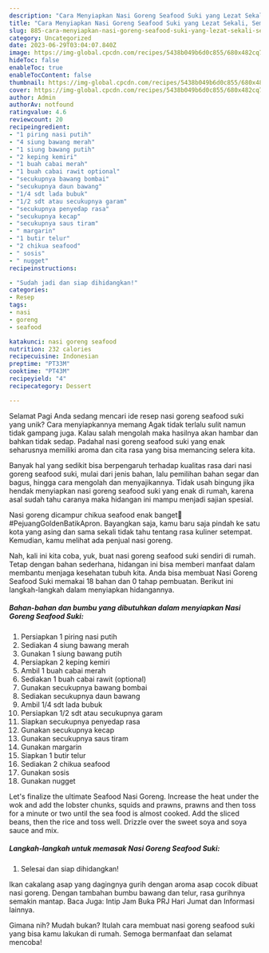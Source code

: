 ```yaml
---
description: "Cara Menyiapkan Nasi Goreng Seafood Suki yang Lezat Sekali, Sempurna"
title: "Cara Menyiapkan Nasi Goreng Seafood Suki yang Lezat Sekali, Sempurna"
slug: 885-cara-menyiapkan-nasi-goreng-seafood-suki-yang-lezat-sekali-sempurna
category: Uncategorized
date: 2023-06-29T03:04:07.840Z
image: https://img-global.cpcdn.com/recipes/5438b049b6d0c855/680x482cq70/nasi-goreng-seafood-suki-foto-resep-utama.jpg
hideToc: false
enableToc: true
enableTocContent: false
thumbnail: https://img-global.cpcdn.com/recipes/5438b049b6d0c855/680x482cq70/nasi-goreng-seafood-suki-foto-resep-utama.jpg
cover: https://img-global.cpcdn.com/recipes/5438b049b6d0c855/680x482cq70/nasi-goreng-seafood-suki-foto-resep-utama.jpg
author: Admin
authorAv: notfound
ratingvalue: 4.6
reviewcount: 20
recipeingredient:
- "1 piring nasi putih"
- "4 siung bawang merah"
- "1 siung bawang putih"
- "2 keping kemiri"
- "1 buah cabai merah"
- "1 buah cabai rawit optional"
- "secukupnya bawang bombai"
- "secukupnya daun bawang"
- "1/4 sdt lada bubuk"
- "1/2 sdt atau secukupnya garam"
- "secukupnya penyedap rasa"
- "secukupnya kecap"
- "secukupnya saus tiram"
- " margarin"
- "1 butir telur"
- "2 chikua seafood"
- " sosis"
- " nugget"
recipeinstructions:

- "Sudah jadi dan siap dihidangkan!"
categories:
- Resep
tags:
- nasi
- goreng
- seafood

katakunci: nasi goreng seafood 
nutrition: 232 calories
recipecuisine: Indonesian
preptime: "PT33M"
cooktime: "PT43M"
recipeyield: "4"
recipecategory: Dessert

---
```



Selamat Pagi Anda sedang mencari ide resep nasi goreng seafood suki yang unik? Cara menyiapkannya memang Agak tidak terlalu sulit namun tidak gampang juga. Kalau salah mengolah maka hasilnya akan hambar dan bahkan tidak sedap. Padahal nasi goreng seafood suki yang enak seharusnya memiliki aroma dan cita rasa yang bisa memancing selera kita.


Banyak hal yang sedikit bisa berpengaruh terhadap kualitas rasa dari nasi goreng seafood suki, mulai dari jenis bahan, lalu pemilihan bahan segar dan bagus, hingga cara mengolah dan menyajikannya. Tidak usah bingung jika hendak menyiapkan nasi goreng seafood suki yang enak di rumah, karena asal sudah tahu caranya maka hidangan ini mampu menjadi sajian spesial.

Nasi goreng dicampur chikua seafood enak banget🥰 #PejuangGoldenBatikApron. Bayangkan saja, kamu baru saja pindah ke satu kota yang asing dan sama sekali tidak tahu tentang rasa kuliner setempat. Kemudian, kamu melihat ada penjual nasi goreng.


Nah, kali ini kita coba, yuk, buat nasi goreng seafood suki sendiri di rumah. Tetap dengan bahan sederhana, hidangan ini bisa memberi manfaat dalam membantu menjaga kesehatan tubuh kita. Anda bisa membuat Nasi Goreng Seafood Suki memakai 18 bahan dan 0 tahap pembuatan. Berikut ini langkah-langkah dalam menyiapkan hidangannya.

<!--inarticleads1-->

##### Bahan-bahan dan bumbu yang dibutuhkan dalam menyiapkan Nasi Goreng Seafood Suki:

1. Persiapkan 1 piring nasi putih
1. Sediakan 4 siung bawang merah
1. Gunakan 1 siung bawang putih
1. Persiapkan 2 keping kemiri
1. Ambil 1 buah cabai merah
1. Sediakan 1 buah cabai rawit (optional)
1. Gunakan secukupnya bawang bombai
1. Sediakan secukupnya daun bawang
1. Ambil 1/4 sdt lada bubuk
1. Persiapkan 1/2 sdt atau secukupnya garam
1. Siapkan secukupnya penyedap rasa
1. Gunakan secukupnya kecap
1. Gunakan secukupnya saus tiram
1. Gunakan  margarin
1. Siapkan 1 butir telur
1. Sediakan 2 chikua seafood
1. Gunakan  sosis
1. Gunakan  nugget


Let&#39;s finalize the ultimate Seafood Nasi Goreng. Increase the heat under the wok and add the lobster chunks, squids and prawns, prawns and then toss for a minute or two until the sea food is almost cooked. Add the sliced beans, then the rice and toss well. Drizzle over the sweet soya and soya sauce and mix. 

<!--inarticleads2-->

##### Langkah-langkah untuk memasak Nasi Goreng Seafood Suki:


1. Selesai dan siap dihidangkan!

Ikan cakalang asap yang dagingnya gurih dengan aroma asap cocok dibuat nasi goreng. Dengan tambahan bumbu bawang dan telur, rasa gurihnya semakin mantap. Baca Juga: Intip Jam Buka PRJ Hari Jumat dan Informasi lainnya. 

Gimana nih? Mudah bukan? Itulah cara membuat nasi goreng seafood suki yang bisa kamu lakukan di rumah. Semoga bermanfaat dan selamat mencoba!
